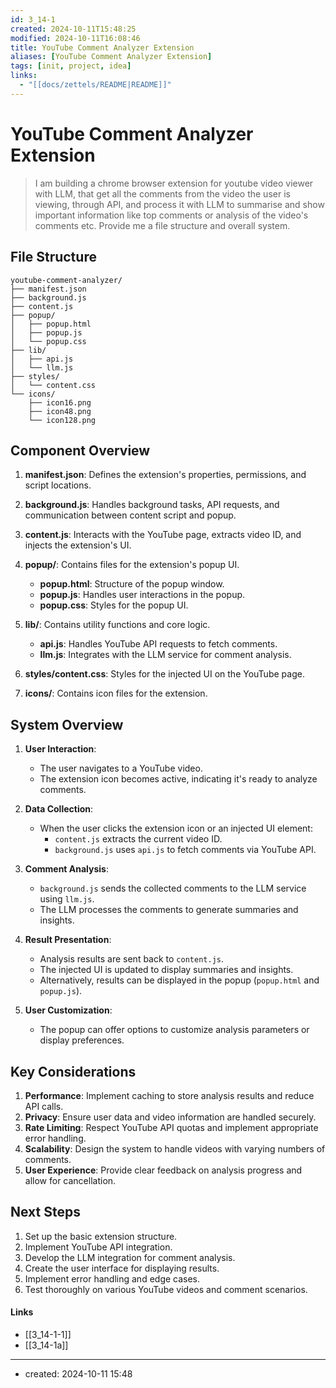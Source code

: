 ```yaml
---
id: 3_14-1
created: 2024-10-11T15:48:25
modified: 2024-10-11T16:08:46
title: YouTube Comment Analyzer Extension
aliases: [YouTube Comment Analyzer Extension]
tags: [init, project, idea]
links:
  - "[[docs/zettels/README|README]]"
---
```

# YouTube Comment Analyzer Extension

> I am building a chrome browser extension for youtube video viewer with LLM, that get all the comments from the video the user is viewing, through API, and process it with LLM to summarise and show important information like top comments or analysis of the video's comments etc. Provide me a file structure and overall system.

## File Structure

```
youtube-comment-analyzer/
├── manifest.json
├── background.js
├── content.js
├── popup/
│   ├── popup.html
│   ├── popup.js
│   └── popup.css
├── lib/
│   ├── api.js
│   └── llm.js
├── styles/
│   └── content.css
└── icons/
    ├── icon16.png
    ├── icon48.png
    └── icon128.png
```

## Component Overview

1. **manifest.json**: Defines the extension's properties, permissions, and script locations.

2. **background.js**: Handles background tasks, API requests, and communication between content script and popup.

3. **content.js**: Interacts with the YouTube page, extracts video ID, and injects the extension's UI.

4. **popup/**: Contains files for the extension's popup UI.
   - **popup.html**: Structure of the popup window.
   - **popup.js**: Handles user interactions in the popup.
   - **popup.css**: Styles for the popup UI.

5. **lib/**: Contains utility functions and core logic.
   - **api.js**: Handles YouTube API requests to fetch comments.
   - **llm.js**: Integrates with the LLM service for comment analysis.

6. **styles/content.css**: Styles for the injected UI on the YouTube page.

7. **icons/**: Contains icon files for the extension.

## System Overview

1. **User Interaction**:
   - The user navigates to a YouTube video.
   - The extension icon becomes active, indicating it's ready to analyze comments.

2. **Data Collection**:
   - When the user clicks the extension icon or an injected UI element:
     - `content.js` extracts the current video ID.
     - `background.js` uses `api.js` to fetch comments via YouTube API.

3. **Comment Analysis**:
   - `background.js` sends the collected comments to the LLM service using `llm.js`.
   - The LLM processes the comments to generate summaries and insights.

4. **Result Presentation**:
   - Analysis results are sent back to `content.js`.
   - The injected UI is updated to display summaries and insights.
   - Alternatively, results can be displayed in the popup (`popup.html` and `popup.js`).

5. **User Customization**:
   - The popup can offer options to customize analysis parameters or display preferences.

## Key Considerations

1. **Performance**: Implement caching to store analysis results and reduce API calls.
2. **Privacy**: Ensure user data and video information are handled securely.
3. **Rate Limiting**: Respect YouTube API quotas and implement appropriate error handling.
4. **Scalability**: Design the system to handle videos with varying numbers of comments.
5. **User Experience**: Provide clear feedback on analysis progress and allow for cancellation.

## Next Steps

1. Set up the basic extension structure.
2. Implement YouTube API integration.
3. Develop the LLM integration for comment analysis.
4. Create the user interface for displaying results.
5. Implement error handling and edge cases.
6. Test thoroughly on various YouTube videos and comment scenarios.


#### Links

- [[3_14-1-1]]
- [[3_14-1a]]

---
- created: 2024-10-11 15:48
